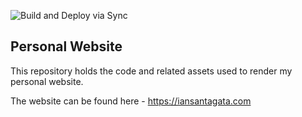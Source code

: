 ![Build and Deploy via Sync](https://github.com/iansantagata/Website/workflows/Build%20and%20Deploy%20via%20Sync/badge.svg)

## Personal Website

This repository holds the code and related assets used to render my personal website.

The website can be found here - https://iansantagata.com
